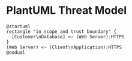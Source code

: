 # PlantUML Threat Model

```plantuml
@startuml
rectangle "in scope and trust boundary" {
  [Customer\nDatabase] <- (Web Server):HTTPS
}
(Web Server) <- (Client\nApplication):HTTPS
@enduml
```